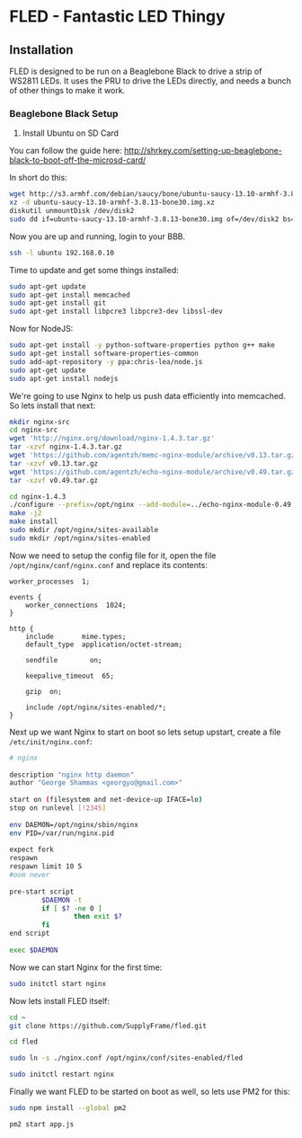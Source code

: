 # FLED - Fantastic LED Thingy
 
## Installation
FLED is designed to be run on a Beaglebone Black to drive a strip of WS2811 LEDs. It uses the PRU to drive the LEDs directly, and needs a bunch of other things to make it work.

### Beaglebone Black Setup

1. Install Ubuntu on SD Card

You can follow the guide here: http://shrkey.com/setting-up-beaglebone-black-to-boot-off-the-microsd-card/

In short do this:
```bash
wget http://s3.armhf.com/debian/saucy/bone/ubuntu-saucy-13.10-armhf-3.8.13-bone30.img.xz
xz -d ubuntu-saucy-13.10-armhf-3.8.13-bone30.img.xz
diskutil unmountDisk /dev/disk2
sudo dd if=ubuntu-saucy-13.10-armhf-3.8.13-bone30.img of=/dev/disk2 bs=1m
```

Now you are up and running, login to your BBB.

```bash
ssh -l ubuntu 192.168.0.10
```

Time to update and get some things installed:

```bash
sudo apt-get update
sudo apt-get install memcached
sudo apt-get install git
sudo apt-get install libpcre3 libpcre3-dev libssl-dev
```

Now for NodeJS:

```bash
sudo apt-get install -y python-software-properties python g++ make
sudo apt-get install software-properties-common
sudo add-apt-repository -y ppa:chris-lea/node.js
sudo apt-get update
sudo apt-get install nodejs
```

We're going to use Nginx to help us push data efficiently into memcached. So lets install that next:

```bash
mkdir nginx-src
cd nginx-src
wget 'http://nginx.org/download/nginx-1.4.3.tar.gz'
tar -xzvf nginx-1.4.3.tar.gz
wget 'https://github.com/agentzh/memc-nginx-module/archive/v0.13.tar.gz'
tar -xzvf v0.13.tar.gz
wget 'https://github.com/agentzh/echo-nginx-module/archive/v0.49.tar.gz'
tar -xzvf v0.49.tar.gz

cd nginx-1.4.3
./configure --prefix=/opt/nginx --add-module=../echo-nginx-module-0.49 --add-module=../memc-nginx-module-0.13
make -j2
make install
sudo mkdir /opt/nginx/sites-available
sudo mkdir /opt/nginx/sites-enabled
```

Now we need to setup the config file for it, open the file `/opt/nginx/conf/nginx.conf` and replace its contents:

```nginx
worker_processes  1;

events {
    worker_connections  1024;
}

http {
    include       mime.types;
    default_type  application/octet-stream;

    sendfile        on;

    keepalive_timeout  65;

    gzip  on;

    include /opt/nginx/sites-enabled/*;
}
```

Next up we want Nginx to start on boot so lets setup upstart, create a file `/etc/init/nginx.conf`:

```bash
# nginx
 
description "nginx http daemon"
author "George Shammas <georgyo@gmail.com>"
 
start on (filesystem and net-device-up IFACE=lo)
stop on runlevel [!2345]
 
env DAEMON=/opt/nginx/sbin/nginx
env PID=/var/run/nginx.pid
 
expect fork
respawn
respawn limit 10 5
#oom never
 
pre-start script
        $DAEMON -t
        if [ $? -ne 0 ]
                then exit $?
        fi
end script
 
exec $DAEMON
```

Now we can start Nginx for the first time:

```bash
sudo initctl start nginx
```

Now lets install FLED itself:
```bash
cd ~
git clone https://github.com/SupplyFrame/fled.git

cd fled

sudo ln -s ./nginx.conf /opt/nginx/conf/sites-enabled/fled

sudo initctl restart nginx
```

Finally we want FLED to be started on boot as well, so lets use PM2 for this:

```bash
sudo npm install --global pm2

pm2 start app.js
```
